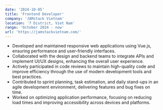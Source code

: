 ```yaml
---
date: '2024-10-05'
title: 'Frontend Developer'
company: 'JAMstack Vietnam'
location: '7 District, Viet Nam'
range: 'October 2024 - now'
url: 'https://jamstackvietnam.com/'
---
```


- Developed and maintained responsive web applications using Vue.js, ensuring performance and user-friendly interfaces.
- Collaborated with the design and backend teams to integrate APIs and implement UI/UX designs, enhancing the overall user experience.
- Actively participated in code reviews to maintain high-quality code and improve efficiency through the use of modern development tools and best practices.
- Contributed to sprint planning, task estimation, and daily stand-ups in an agile development environment, delivering features and bug fixes on time.
- Worked on optimizing application performance, focusing on reducing load times and improving accessibility across devices and platforms.
